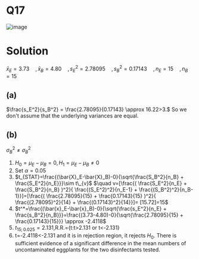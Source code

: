 # Q17
![image](https://github.com/user-attachments/assets/1ec616fd-99e4-4d4d-9b7c-a82d607b20cd)

# Solution
 $\bar{x}_E =3.73\quad,\bar{x}_B =4.80\quad,s^2_E=2.78095\quad, s^2_B=0.17143\quad, n_E=15\quad,n_B=15$
 ## (a)
 $\frac{s_E^2}{s_B^2} = \frac{2.78095}{0.17143} \approx 16.22>3.$
 So we don't assume that the underlying variances are equal.
 ## (b)
 $\sigma^2_B \neq\sigma^2_B$
 1. $H_0=\mu_E-\mu_B=0,  H_1=\mu_E-\mu_B\neq 0$
 2. Set $\alpha=0.05$
 3. $t_{STAT}=\frac{(\bar{X}_E-\bar{X}_B)-0}{\sqrt{\frac{S_B^2}{n_B} + \frac{S_E^2}{n_E}}}\sim t\_{v}$
    $\quad v=[\frac{( \frac{S_E^2}{n_E} + \frac{S_B^2}{n_B} )^2}{ \frac{(S_E^2)^2}{n_E-1} + \frac{(S_B^2)^2}{n_B-1}}]=[\frac{( \frac{2.78095}{15} + \frac{0.17143}{15} )^2}{ \frac{(2.78095)^2}{14} + \frac{(0.17143)^2}{14}}]= [15.72]=15$
 4. $t^*=\frac{(\bar{x}_E-\bar{x}_B)-0}{\sqrt{\frac{s_E^2}{n_E} + \frac{s_B^2}{n_B}}}=\frac{(3.73-4.80)-0}{\sqrt{\frac{2.78095}{15} + \frac{0.17143}{15}}} \approx -2.4118$
 5. $t_{15;0.025}=2.131$,R.R.={t:t>2.131 or t<-2.131}
 6. t=-2.4118<-2.131 and it is in rejection region, it  rejects $H_0$. There is sufficient evidence of a significant difference in the mean numbers of uncontaminated eggplants for the two disinfectants tested.
    
